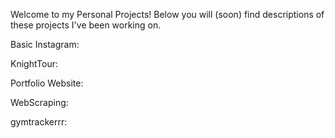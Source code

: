 Welcome to my Personal Projects! Below you will (soon) find descriptions of these projects I've been working on.

Basic Instagram:

KnightTour:

Portfolio Website:

WebScraping:

gymtrackerrr:
